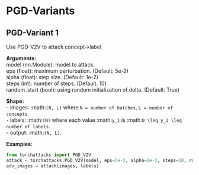 # PGD-Variants

## PGD-Variant 1 

Use PGD-V2V to attack concept->label  
  
**Arguments:**  
        model (nn.Module): model to attack.  
        eps (float): maximum perturbation. (Default: 5e-2)  
        alpha (float): step size. (Default: 1e-2)  
        steps (int): number of steps. (Default: 10)  
        random_start (bool): using random initialization of delta. (Default: True)  
  
**Shape:**  
        - images: :math:`(N, L)` where `N = number of batches`, `L = number of concepts`.  
        - labels: :math:`(N)` where each value :math:`y_i` is :math:`0 \leq y_i \leq` `number of labels`.  
        - output: :math:`(N, L)`.  
  
**Examples:**  
```py
from torchattacks import PGD_V2V  
attack = torchattacks.PGD_V2V(model, eps=5e-2, alpha=1e-2, steps=10, random_start=True)  
adv_images = attack(images, labels)
```
